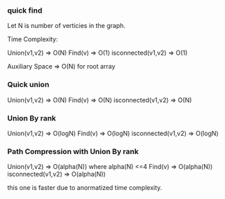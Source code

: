 
### quick find
Let N is number of verticies in the graph.

Time Complexity:

Union(v1,v2) => O(N)
Find(v) => O(1)
isconnected(v1,v2) => O(1)



Auxiliary Space => O(N) for root array


### Quick union
Union(v1,v2) => O(N)
Find(v) => O(N)
isconnected(v1,v2) => O(N)


### Union By rank

Union(v1,v2) => O(logN)
Find(v) => O(logN)
isconnected(v1,v2) => O(logN)


### Path Compression with Union By rank

Union(v1,v2) => O(alpha(N)) where alpha(N) <=4 
Find(v) => O(alpha(N))
isconnected(v1,v2) => O(alpha(N))

this one is faster due to anormatized time complexity.

